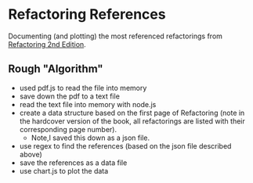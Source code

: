 # Refactoring References
Documenting (and plotting) the most referenced refactorings from [Refactoring 2nd Edition](http://www.informit.com/store/refactoring-improving-the-design-of-existing-code-9780134757711).


## Rough "Algorithm"
- used pdf.js to read the file into memory
- save down the pdf to a text file
- read the text file into memory with node.js
- create a data structure based on the first page of Refactoring (note in the hardcover version of the book, all refactorings are listed with their corresponding page number).
  - Note,I saved this down as a json file.
- use regex to find the references (based on the json file described above)
- save the references as a data file
- use chart.js to plot the data
